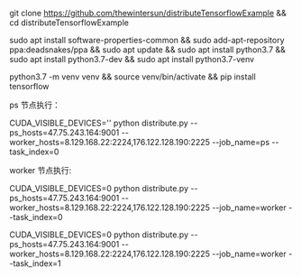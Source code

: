 git clone https://github.com/thewintersun/distributeTensorflowExample && cd distributeTensorflowExample

sudo apt install software-properties-common && sudo add-apt-repository ppa:deadsnakes/ppa && sudo apt update && sudo apt install python3.7 && sudo apt install python3.7-dev && sudo apt install python3.7-venv

python3.7 -m venv venv && source venv/bin/activate && pip install tensorflow

ps 节点执行： 


CUDA_VISIBLE_DEVICES='' python distribute.py --ps_hosts=47.75.243.164:9001 --worker_hosts=8.129.168.22:2224,176.122.128.190:2225 --job_name=ps --task_index=0



worker 节点执行:

CUDA_VISIBLE_DEVICES=0 python distribute.py --ps_hosts=47.75.243.164:9001 --worker_hosts=8.129.168.22:2224,176.122.128.190:2225 --job_name=worker --task_index=0

CUDA_VISIBLE_DEVICES=0 python distribute.py --ps_hosts=47.75.243.164:9001 --worker_hosts=8.129.168.22:2224,176.122.128.190:2225 --job_name=worker --task_index=1
